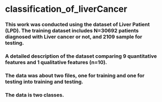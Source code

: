 # classification_of_liverCancer
### This work was conducted using the dataset of Liver Patient (LPD). The training dataset includes N=30692 patients diagnosed with Liver cancer or not, and 2109 sample for testing.
### A detailed description of the dataset comparing 9 quantitative features and 1 qualitative features (n=10).
### The data was about two files, one for training and one for testing into training and testing.
### The data is two classes.
